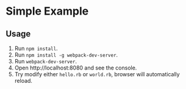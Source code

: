 # Simple Example

## Usage

1. Run `npm install`.
2. Run `npm install -g webpack-dev-server`.
3. Run `webpack-dev-server`.
4. Open http://localhost:8080 and see the console.
5. Try modify either `hello.rb` or `world.rb`, browser will automatically reload.
